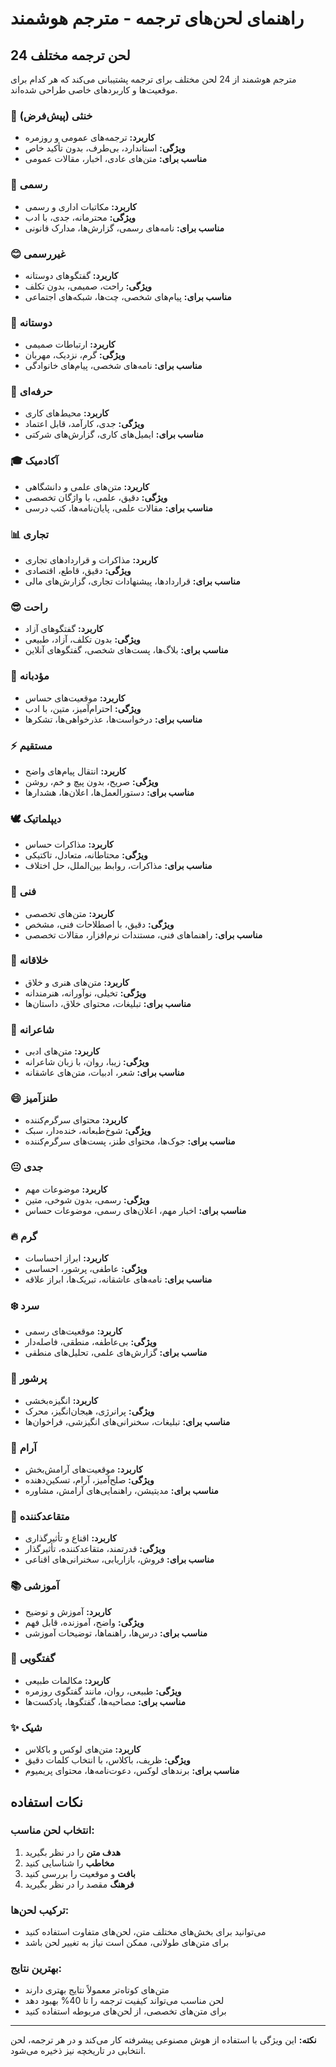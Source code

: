 # راهنمای لحن‌های ترجمه - مترجم هوشمند

## 24 لحن ترجمه مختلف

مترجم هوشمند از 24 لحن مختلف برای ترجمه پشتیبانی می‌کند که هر کدام برای موقعیت‌ها و کاربردهای خاصی طراحی شده‌اند.

### 🎯 **خنثی (پیش‌فرض)**
- **کاربرد:** ترجمه‌های عمومی و روزمره
- **ویژگی:** استاندارد، بی‌طرف، بدون تأکید خاص
- **مناسب برای:** متن‌های عادی، اخبار، مقالات عمومی

### 🎩 **رسمی**
- **کاربرد:** مکاتبات اداری و رسمی
- **ویژگی:** محترمانه، جدی، با ادب
- **مناسب برای:** نامه‌های رسمی، گزارش‌ها، مدارک قانونی

### 😊 **غیررسمی**
- **کاربرد:** گفتگوهای دوستانه
- **ویژگی:** راحت، صمیمی، بدون تکلف
- **مناسب برای:** پیام‌های شخصی، چت‌ها، شبکه‌های اجتماعی

### 🤝 **دوستانه**
- **کاربرد:** ارتباطات صمیمی
- **ویژگی:** گرم، نزدیک، مهربان
- **مناسب برای:** نامه‌های شخصی، پیام‌های خانوادگی

### 💼 **حرفه‌ای**
- **کاربرد:** محیط‌های کاری
- **ویژگی:** جدی، کارآمد، قابل اعتماد
- **مناسب برای:** ایمیل‌های کاری، گزارش‌های شرکتی

### 🎓 **آکادمیک**
- **کاربرد:** متن‌های علمی و دانشگاهی
- **ویژگی:** دقیق، علمی، با واژگان تخصصی
- **مناسب برای:** مقالات علمی، پایان‌نامه‌ها، کتب درسی

### 📊 **تجاری**
- **کاربرد:** مذاکرات و قراردادهای تجاری
- **ویژگی:** دقیق، قاطع، اقتصادی
- **مناسب برای:** قراردادها، پیشنهادات تجاری، گزارش‌های مالی

### 😎 **راحت**
- **کاربرد:** گفتگوهای آزاد
- **ویژگی:** بدون تکلف، آزاد، طبیعی
- **مناسب برای:** بلاگ‌ها، پست‌های شخصی، گفتگوهای آنلاین

### 🙏 **مؤدبانه**
- **کاربرد:** موقعیت‌های حساس
- **ویژگی:** احترام‌آمیز، متین، با ادب
- **مناسب برای:** درخواست‌ها، عذرخواهی‌ها، تشکرها

### ⚡ **مستقیم**
- **کاربرد:** انتقال پیام‌های واضح
- **ویژگی:** صریح، بدون پیچ و خم، روشن
- **مناسب برای:** دستورالعمل‌ها، اعلان‌ها، هشدارها

### 🕊️ **دیپلماتیک**
- **کاربرد:** مذاکرات حساس
- **ویژگی:** محتاطانه، متعادل، تاکتیکی
- **مناسب برای:** مذاکرات، روابط بین‌الملل، حل اختلاف

### 🔧 **فنی**
- **کاربرد:** متن‌های تخصصی
- **ویژگی:** دقیق، با اصطلاحات فنی، مشخص
- **مناسب برای:** راهنماهای فنی، مستندات نرم‌افزار، مقالات تخصصی

### 🎨 **خلاقانه**
- **کاربرد:** متن‌های هنری و خلاق
- **ویژگی:** تخیلی، نوآورانه، هنرمندانه
- **مناسب برای:** تبلیغات، محتوای خلاق، داستان‌ها

### 🌹 **شاعرانه**
- **کاربرد:** متن‌های ادبی
- **ویژگی:** زیبا، روان، با زبان شاعرانه
- **مناسب برای:** شعر، ادبیات، متن‌های عاشقانه

### 😄 **طنزآمیز**
- **کاربرد:** محتوای سرگرم‌کننده
- **ویژگی:** شوخ‌طبعانه، خنده‌دار، سبک
- **مناسب برای:** جوک‌ها، محتوای طنز، پست‌های سرگرم‌کننده

### 😐 **جدی**
- **کاربرد:** موضوعات مهم
- **ویژگی:** رسمی، بدون شوخی، متین
- **مناسب برای:** اخبار مهم، اعلان‌های رسمی، موضوعات حساس

### 🔥 **گرم**
- **کاربرد:** ابراز احساسات
- **ویژگی:** عاطفی، پرشور، احساسی
- **مناسب برای:** نامه‌های عاشقانه، تبریک‌ها، ابراز علاقه

### ❄️ **سرد**
- **کاربرد:** موقعیت‌های رسمی
- **ویژگی:** بی‌عاطفه، منطقی، فاصله‌دار
- **مناسب برای:** گزارش‌های علمی، تحلیل‌های منطقی

### 🚀 **پرشور**
- **کاربرد:** انگیزه‌بخشی
- **ویژگی:** پرانرژی، هیجان‌انگیز، محرک
- **مناسب برای:** تبلیغات، سخنرانی‌های انگیزشی، فراخوان‌ها

### 🧘 **آرام**
- **کاربرد:** موقعیت‌های آرامش‌بخش
- **ویژگی:** صلح‌آمیز، آرام، تسکین‌دهنده
- **مناسب برای:** مدیتیشن، راهنمایی‌های آرامش، مشاوره

### 💪 **متقاعدکننده**
- **کاربرد:** اقناع و تأثیرگذاری
- **ویژگی:** قدرتمند، متقاعدکننده، تأثیرگذار
- **مناسب برای:** فروش، بازاریابی، سخنرانی‌های اقناعی

### 📚 **آموزشی**
- **کاربرد:** آموزش و توضیح
- **ویژگی:** واضح، آموزنده، قابل فهم
- **مناسب برای:** درس‌ها، راهنماها، توضیحات آموزشی

### 💬 **گفتگویی**
- **کاربرد:** مکالمات طبیعی
- **ویژگی:** طبیعی، روان، مانند گفتگوی روزمره
- **مناسب برای:** مصاحبه‌ها، گفتگوها، پادکست‌ها

### ✨ **شیک**
- **کاربرد:** متن‌های لوکس و باکلاس
- **ویژگی:** ظریف، باکلاس، با انتخاب کلمات دقیق
- **مناسب برای:** برندهای لوکس، دعوت‌نامه‌ها، محتوای پریمیوم

## نکات استفاده

### انتخاب لحن مناسب:
1. **هدف متن** را در نظر بگیرید
2. **مخاطب** را شناسایی کنید
3. **بافت** و موقعیت را بررسی کنید
4. **فرهنگ** مقصد را در نظر بگیرید

### ترکیب لحن‌ها:
- می‌توانید برای بخش‌های مختلف متن، لحن‌های متفاوت استفاده کنید
- برای متن‌های طولانی، ممکن است نیاز به تغییر لحن باشد

### بهترین نتایج:
- متن‌های کوتاه‌تر معمولاً نتایج بهتری دارند
- لحن مناسب می‌تواند کیفیت ترجمه را تا 40% بهبود دهد
- برای متن‌های تخصصی، از لحن‌های مربوطه استفاده کنید

---

**نکته:** این ویژگی با استفاده از هوش مصنوعی پیشرفته کار می‌کند و در هر ترجمه، لحن انتخابی در تاریخچه نیز ذخیره می‌شود. 
